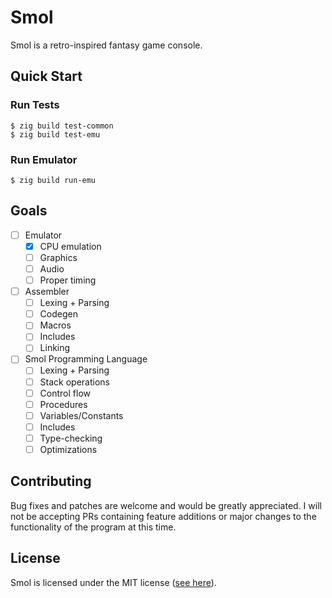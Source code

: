 # Smol

Smol is a retro-inspired fantasy game console.

## Quick Start

### Run Tests

```
$ zig build test-common
$ zig build test-emu
```

### Run Emulator

```
$ zig build run-emu
```

## Goals

- [ ] Emulator
    - [x] CPU emulation
    - [ ] Graphics
    - [ ] Audio
    - [ ] Proper timing

- [ ] Assembler
    - [ ] Lexing + Parsing
    - [ ] Codegen
    - [ ] Macros
    - [ ] Includes
    - [ ] Linking

- [ ] Smol Programming Language
    - [ ] Lexing + Parsing
    - [ ] Stack operations
    - [ ] Control flow
    - [ ] Procedures
    - [ ] Variables/Constants
    - [ ] Includes
    - [ ] Type-checking
    - [ ] Optimizations

## Contributing

Bug fixes and patches are welcome and would be greatly appreciated.
I will not be accepting PRs containing feature additions or major changes to the functionality of the program at this time.

## License

Smol is licensed under the MIT license ([see here](./LICENSE)).
